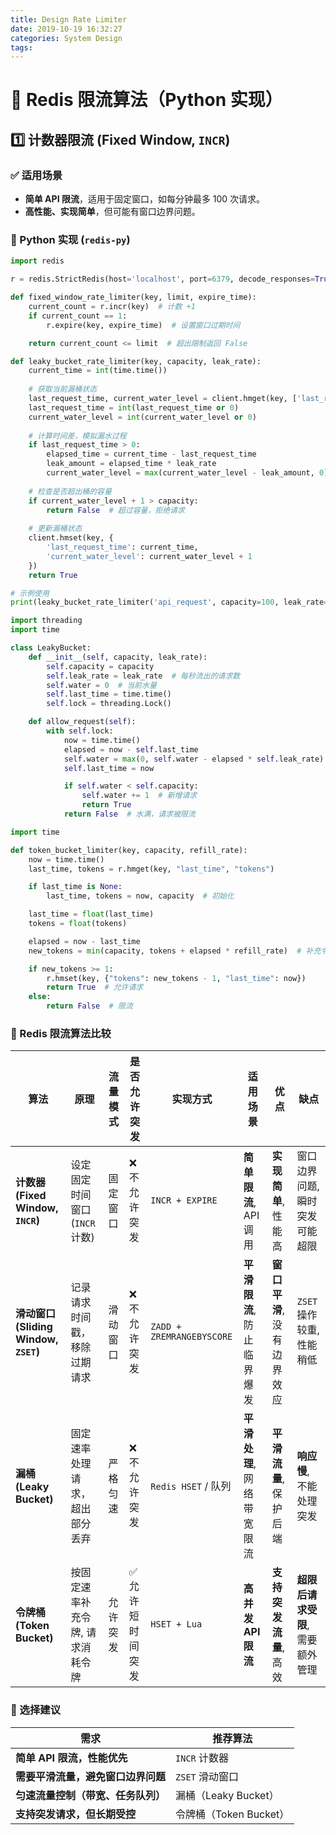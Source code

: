 ```yaml
---
title: Design Rate Limiter
date: 2019-10-19 16:32:27
categories: System Design
tags:
---
```


# 🚀 Redis 限流算法（Python 实现）

## 1️⃣ 计数器限流 (Fixed Window, `INCR`)
### ✅ 适用场景
- **简单 API 限流**，适用于固定窗口，如每分钟最多 100 次请求。
- **高性能、实现简单**，但可能有窗口边界问题。

### 📌 Python 实现 (`redis-py`)

```python
import redis

r = redis.StrictRedis(host='localhost', port=6379, decode_responses=True)

def fixed_window_rate_limiter(key, limit, expire_time):
    current_count = r.incr(key)  # 计数 +1
    if current_count == 1:
        r.expire(key, expire_time)  # 设置窗口过期时间

    return current_count <= limit  # 超出限制返回 False
```

```python
def leaky_bucket_rate_limiter(key, capacity, leak_rate):
    current_time = int(time.time())
    
    # 获取当前漏桶状态
    last_request_time, current_water_level = client.hmget(key, ['last_request_time', 'current_water_level'])
    last_request_time = int(last_request_time or 0)
    current_water_level = int(current_water_level or 0)
    
    # 计算时间差，模拟漏水过程
    if last_request_time > 0:
        elapsed_time = current_time - last_request_time
        leak_amount = elapsed_time * leak_rate
        current_water_level = max(current_water_level - leak_amount, 0)  # 确保水量不小于0
    
    # 检查是否超出桶的容量
    if current_water_level + 1 > capacity:
        return False  # 超过容量，拒绝请求
    
    # 更新漏桶状态
    client.hmset(key, {
        'last_request_time': current_time,
        'current_water_level': current_water_level + 1
    })
    return True

# 示例使用
print(leaky_bucket_rate_limiter('api_request', capacity=100, leak_rate=1))  # 容量100，每秒漏1个请求

```

```python
import threading
import time

class LeakyBucket:
    def __init__(self, capacity, leak_rate):
        self.capacity = capacity
        self.leak_rate = leak_rate  # 每秒流出的请求数
        self.water = 0  # 当前水量
        self.last_time = time.time()
        self.lock = threading.Lock()

    def allow_request(self):
        with self.lock:
            now = time.time()
            elapsed = now - self.last_time
            self.water = max(0, self.water - elapsed * self.leak_rate)  # 按速率减少水量
            self.last_time = now

            if self.water < self.capacity:
                self.water += 1  # 新增请求
                return True
            return False  # 水满，请求被限流

```


```python
import time

def token_bucket_limiter(key, capacity, refill_rate):
    now = time.time()
    last_time, tokens = r.hmget(key, "last_time", "tokens")

    if last_time is None:
        last_time, tokens = now, capacity  # 初始化

    last_time = float(last_time)
    tokens = float(tokens)

    elapsed = now - last_time
    new_tokens = min(capacity, tokens + elapsed * refill_rate)  # 补充令牌

    if new_tokens >= 1:
        r.hmset(key, {"tokens": new_tokens - 1, "last_time": now})
        return True  # 允许请求
    else:
        return False  # 限流
```


### 🚀 Redis 限流算法比较

| **算法** | **原理** | **流量模式** | **是否允许突发** | **实现方式** | **适用场景** | **优点** | **缺点** |
|----------|--------|------------|-----------------|------------|-----------|---------|---------|
| **计数器 (Fixed Window, `INCR`)** | 设定固定时间窗口 (`INCR` 计数) | 固定窗口 | ❌ 不允许突发 | `INCR + EXPIRE` | **简单限流**, API 调用 | **实现简单**, 性能高 | 窗口边界问题, 瞬时突发可能超限 |
| **滑动窗口 (Sliding Window, `ZSET`)** | 记录请求时间戳，移除过期请求 | 滑动窗口 | ❌ 不允许突发 | `ZADD + ZREMRANGEBYSCORE` | **平滑限流**, 防止临界爆发 | **窗口平滑**, 没有边界效应 | `ZSET` 操作较重, 性能稍低 |
| **漏桶 (Leaky Bucket)** | 固定速率处理请求，超出部分丢弃 | 严格匀速 | ❌ 不允许突发 | `Redis HSET` / 队列 | **平滑处理**, 网络带宽限流 | **平滑流量**, 保护后端 | **响应慢**, 不能处理突发 |
| **令牌桶 (Token Bucket)** | 按固定速率补充令牌, 请求消耗令牌 | 允许突发 | ✅ 允许短时间突发 | `HSET + Lua` | **高并发 API 限流** | **支持突发流量**, 高效 | **超限后请求受限**, 需要额外管理 |

### 🔹 选择建议

| **需求** | **推荐算法** |
|----------|-----------|
| **简单 API 限流，性能优先** | `INCR` 计数器 |
| **需要平滑流量，避免窗口边界问题** | `ZSET` 滑动窗口 |
| **匀速流量控制（带宽、任务队列）** | 漏桶（Leaky Bucket） |
| **支持突发请求，但长期受控** | 令牌桶（Token Bucket） |

